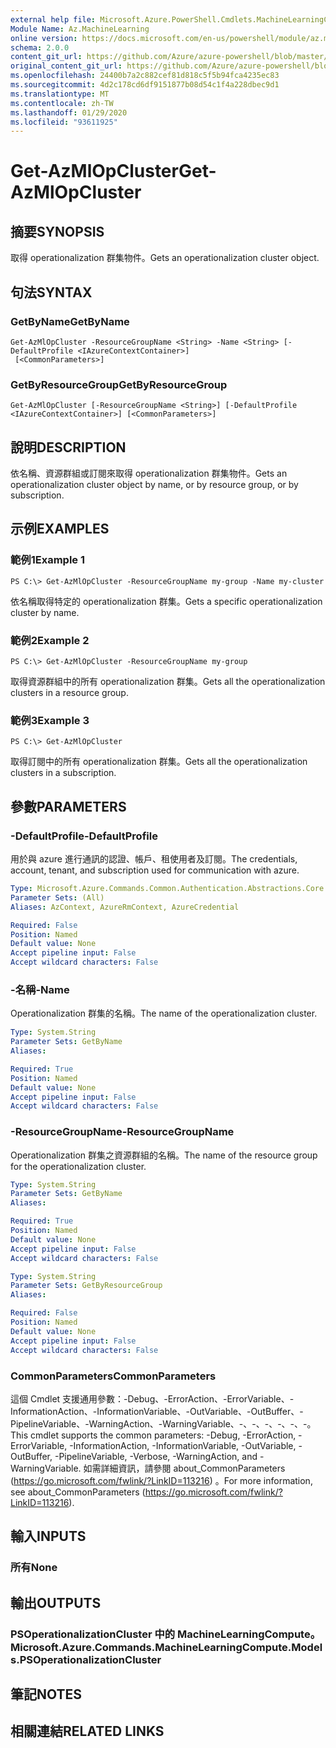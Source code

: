 ```yaml
---
external help file: Microsoft.Azure.PowerShell.Cmdlets.MachineLearningCompute.dll-Help.xml
Module Name: Az.MachineLearning
online version: https://docs.microsoft.com/en-us/powershell/module/az.machinelearning/get-azmlopcluster
schema: 2.0.0
content_git_url: https://github.com/Azure/azure-powershell/blob/master/src/MachineLearning/MachineLearning/help/Get-AzMlOpCluster.md
original_content_git_url: https://github.com/Azure/azure-powershell/blob/master/src/MachineLearning/MachineLearning/help/Get-AzMlOpCluster.md
ms.openlocfilehash: 24400b7a2c882cef81d818c5f5b94fca4235ec83
ms.sourcegitcommit: 4d2c178cd6df9151877b08d54c1f4a228dbec9d1
ms.translationtype: MT
ms.contentlocale: zh-TW
ms.lasthandoff: 01/29/2020
ms.locfileid: "93611925"
---
```

# <span data-ttu-id="a1cb5-101">Get-AzMlOpCluster</span><span class="sxs-lookup"><span data-stu-id="a1cb5-101">Get-AzMlOpCluster</span></span>

## <span data-ttu-id="a1cb5-102">摘要</span><span class="sxs-lookup"><span data-stu-id="a1cb5-102">SYNOPSIS</span></span>
<span data-ttu-id="a1cb5-103">取得 operationalization 群集物件。</span><span class="sxs-lookup"><span data-stu-id="a1cb5-103">Gets an operationalization cluster object.</span></span>

## <span data-ttu-id="a1cb5-104">句法</span><span class="sxs-lookup"><span data-stu-id="a1cb5-104">SYNTAX</span></span>

### <span data-ttu-id="a1cb5-105">GetByName</span><span class="sxs-lookup"><span data-stu-id="a1cb5-105">GetByName</span></span>
```
Get-AzMlOpCluster -ResourceGroupName <String> -Name <String> [-DefaultProfile <IAzureContextContainer>]
 [<CommonParameters>]
```

### <span data-ttu-id="a1cb5-106">GetByResourceGroup</span><span class="sxs-lookup"><span data-stu-id="a1cb5-106">GetByResourceGroup</span></span>
```
Get-AzMlOpCluster [-ResourceGroupName <String>] [-DefaultProfile <IAzureContextContainer>] [<CommonParameters>]
```

## <span data-ttu-id="a1cb5-107">說明</span><span class="sxs-lookup"><span data-stu-id="a1cb5-107">DESCRIPTION</span></span>
<span data-ttu-id="a1cb5-108">依名稱、資源群組或訂閱來取得 operationalization 群集物件。</span><span class="sxs-lookup"><span data-stu-id="a1cb5-108">Gets an operationalization cluster object by name, or by resource group, or by subscription.</span></span>

## <span data-ttu-id="a1cb5-109">示例</span><span class="sxs-lookup"><span data-stu-id="a1cb5-109">EXAMPLES</span></span>

### <span data-ttu-id="a1cb5-110">範例1</span><span class="sxs-lookup"><span data-stu-id="a1cb5-110">Example 1</span></span>
```
PS C:\> Get-AzMlOpCluster -ResourceGroupName my-group -Name my-cluster
```

<span data-ttu-id="a1cb5-111">依名稱取得特定的 operationalization 群集。</span><span class="sxs-lookup"><span data-stu-id="a1cb5-111">Gets a specific operationalization cluster by name.</span></span>

### <span data-ttu-id="a1cb5-112">範例2</span><span class="sxs-lookup"><span data-stu-id="a1cb5-112">Example 2</span></span>
```
PS C:\> Get-AzMlOpCluster -ResourceGroupName my-group
```

<span data-ttu-id="a1cb5-113">取得資源群組中的所有 operationalization 群集。</span><span class="sxs-lookup"><span data-stu-id="a1cb5-113">Gets all the operationalization clusters in a resource group.</span></span>

### <span data-ttu-id="a1cb5-114">範例3</span><span class="sxs-lookup"><span data-stu-id="a1cb5-114">Example 3</span></span>
```
PS C:\> Get-AzMlOpCluster
```

<span data-ttu-id="a1cb5-115">取得訂閱中的所有 operationalization 群集。</span><span class="sxs-lookup"><span data-stu-id="a1cb5-115">Gets all the operationalization clusters in a subscription.</span></span>

## <span data-ttu-id="a1cb5-116">參數</span><span class="sxs-lookup"><span data-stu-id="a1cb5-116">PARAMETERS</span></span>

### <span data-ttu-id="a1cb5-117">-DefaultProfile</span><span class="sxs-lookup"><span data-stu-id="a1cb5-117">-DefaultProfile</span></span>
<span data-ttu-id="a1cb5-118">用於與 azure 進行通訊的認證、帳戶、租使用者及訂閱。</span><span class="sxs-lookup"><span data-stu-id="a1cb5-118">The credentials, account, tenant, and subscription used for communication with azure.</span></span>

```yaml
Type: Microsoft.Azure.Commands.Common.Authentication.Abstractions.Core.IAzureContextContainer
Parameter Sets: (All)
Aliases: AzContext, AzureRmContext, AzureCredential

Required: False
Position: Named
Default value: None
Accept pipeline input: False
Accept wildcard characters: False
```

### <span data-ttu-id="a1cb5-119">-名稱</span><span class="sxs-lookup"><span data-stu-id="a1cb5-119">-Name</span></span>
<span data-ttu-id="a1cb5-120">Operationalization 群集的名稱。</span><span class="sxs-lookup"><span data-stu-id="a1cb5-120">The name of the operationalization cluster.</span></span>

```yaml
Type: System.String
Parameter Sets: GetByName
Aliases:

Required: True
Position: Named
Default value: None
Accept pipeline input: False
Accept wildcard characters: False
```

### <span data-ttu-id="a1cb5-121">-ResourceGroupName</span><span class="sxs-lookup"><span data-stu-id="a1cb5-121">-ResourceGroupName</span></span>
<span data-ttu-id="a1cb5-122">Operationalization 群集之資源群組的名稱。</span><span class="sxs-lookup"><span data-stu-id="a1cb5-122">The name of the resource group for the operationalization cluster.</span></span>

```yaml
Type: System.String
Parameter Sets: GetByName
Aliases:

Required: True
Position: Named
Default value: None
Accept pipeline input: False
Accept wildcard characters: False
```

```yaml
Type: System.String
Parameter Sets: GetByResourceGroup
Aliases:

Required: False
Position: Named
Default value: None
Accept pipeline input: False
Accept wildcard characters: False
```

### <span data-ttu-id="a1cb5-123">CommonParameters</span><span class="sxs-lookup"><span data-stu-id="a1cb5-123">CommonParameters</span></span>
<span data-ttu-id="a1cb5-124">這個 Cmdlet 支援通用參數：-Debug、-ErrorAction、-ErrorVariable、-InformationAction、-InformationVariable、-OutVariable、-OutBuffer、-PipelineVariable、-WarningAction、-WarningVariable、-、-、-、-、-、-。</span><span class="sxs-lookup"><span data-stu-id="a1cb5-124">This cmdlet supports the common parameters: -Debug, -ErrorAction, -ErrorVariable, -InformationAction, -InformationVariable, -OutVariable, -OutBuffer, -PipelineVariable, -Verbose, -WarningAction, and -WarningVariable.</span></span> <span data-ttu-id="a1cb5-125">如需詳細資訊，請參閱 about_CommonParameters (https://go.microsoft.com/fwlink/?LinkID=113216) 。</span><span class="sxs-lookup"><span data-stu-id="a1cb5-125">For more information, see about_CommonParameters (https://go.microsoft.com/fwlink/?LinkID=113216).</span></span>

## <span data-ttu-id="a1cb5-126">輸入</span><span class="sxs-lookup"><span data-stu-id="a1cb5-126">INPUTS</span></span>

### <span data-ttu-id="a1cb5-127">所有</span><span class="sxs-lookup"><span data-stu-id="a1cb5-127">None</span></span>

## <span data-ttu-id="a1cb5-128">輸出</span><span class="sxs-lookup"><span data-stu-id="a1cb5-128">OUTPUTS</span></span>

### <span data-ttu-id="a1cb5-129">PSOperationalizationCluster 中的 MachineLearningCompute。</span><span class="sxs-lookup"><span data-stu-id="a1cb5-129">Microsoft.Azure.Commands.MachineLearningCompute.Models.PSOperationalizationCluster</span></span>

## <span data-ttu-id="a1cb5-130">筆記</span><span class="sxs-lookup"><span data-stu-id="a1cb5-130">NOTES</span></span>

## <span data-ttu-id="a1cb5-131">相關連結</span><span class="sxs-lookup"><span data-stu-id="a1cb5-131">RELATED LINKS</span></span>
